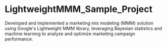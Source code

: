 # LightweightMMM_Sample_Project
Developed and implemented a marketing mix modeling (MMM) solution using Google's Lightweight MMM library, leveraging Bayesian statistics and machine learning to analyze and optimize marketing campaign performance.
